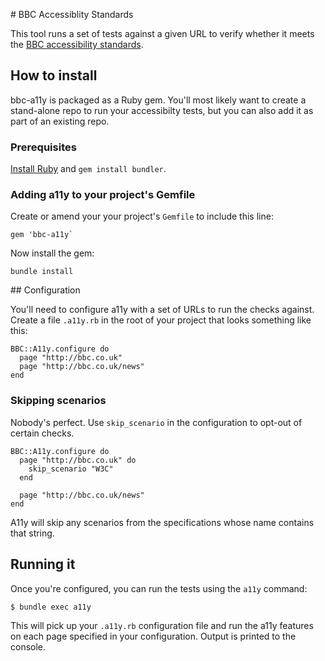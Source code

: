 # BBC Accessiblity Standards

This tool runs a set of tests against a given URL to verify whether it meets the [BBC accessibility standards](http://www.bbc.co.uk/guidelines/futuremedia/accessibility/).

## How to install

bbc-a11y is packaged as a Ruby gem. You'll most likely want to create a stand-alone repo to run your accessibilty tests,
but you can also add it as part of an existing repo.

### Prerequisites

[Install Ruby](https://www.ruby-lang.org/en/documentation/installation/) and `gem install bundler`.

### Adding a11y to your project's Gemfile

Create or amend your your project's `Gemfile` to include this line:

    gem 'bbc-a11y`

Now install the gem:

    bundle install

## Configuration

You'll need to configure a11y with a set of URLs to run the checks against. Create a file `.a11y.rb` in the root of your project that looks something like this:

```
BBC::A11y.configure do
  page "http://bbc.co.uk"
  page "http://bbc.co.uk/news"
end
```

### Skipping scenarios

Nobody's perfect. Use `skip_scenario` in the configuration to opt-out of certain checks.

```
BBC::A11y.configure do
  page "http://bbc.co.uk" do
    skip_scenario "W3C"
  end

  page "http://bbc.co.uk/news"
end
```

A11y will skip any scenarios from the specifications whose name contains that string.

## Running it

Once you're configured, you can run the tests using the `a11y` command:

```
$ bundle exec a11y
```

This will pick up your `.a11y.rb` configuration file and run the a11y features on each page specified in your configuration. 
Output is printed to the console.
